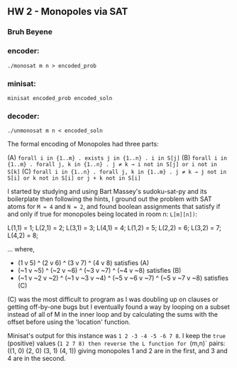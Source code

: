 ## HW 2 - Monopoles via SAT
### Bruh Beyene

### encoder:
`./monosat m n > encoded_prob`

### minisat:
`minisat encoded_prob encoded_soln`

### decoder:
`./unmonosat m n < encoded_soln`

The formal encoding of Monopoles had three parts:

(A) `forall i in {1..m} . exists j in {1..n} . i in S[j]`
(B) `forall i in {1..m} . forall j, k in {1..n} . j ≠ k → i not in S[j] or i not in S[k]`
(C) `forall i in {1..n} . forall j, k in {1..m} . j ≠ k → j not in S[i] or k not in S[i] or j + k not in S[i]`

I started by studying and using Bart Massey's sudoku-sat-py and its boilerplate then following the hints, I ground out the problem with SAT atoms for `M = 4` and `N = 2`, and found boolean assignments that satisfy if and only if true for monopoles being located in room n: `L[m][n])`:

L(1,1) = 1; L(2,1) = 2; L(3,1) = 3; L(4,1) = 4;
L(1,2) = 5; L(2,2) = 6; L(3,2) = 7; L(4,2) = 8;

... where,
- (1 v 5) ^ (2 v 6) ^ (3 v 7) ^ (4 v 8) satisfies (A)
- (~1 v ~5) ^ (~2 v ~6) ^ (~3 v ~7) ^ (~4 v ~8) satisfies (B)
- (~1 v ~2 v ~2) ^ (~1 v ~3 v ~4) ^ (~5 v ~6 v ~7) ^ (~5 v ~7 v ~8) satisfies (C)

(C) was the most difficult to program as I was doubling up on clauses or getting off-by-one bugs but I eventually found a way by looping on a subset instead of all of M in the inner loop and by calculating the sums with the offset before using the 'location' function.

Minisat's output for this instance was `1 2 -3 -4 -5 -6 7 8`. I keep the `true` (positive) values (`1 2 7 8) then reverse the L function for `(m,n)` pairs: ((1, 0) (2, 0) (3, 1) (4, 1)) giving monopoles 1 and 2 are in the first, and 3 and 4 are in the second.



